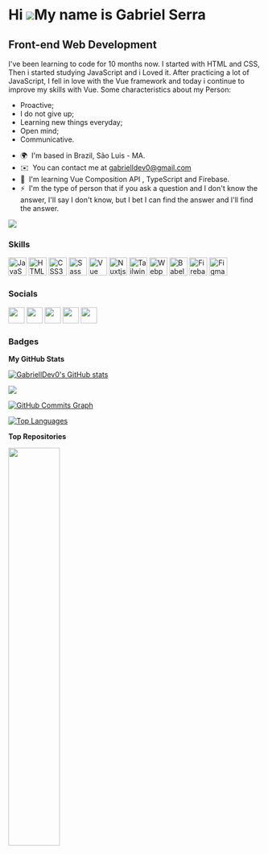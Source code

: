 Hi ![](https://user-images.githubusercontent.com/18350557/176309783-0785949b-9127-417c-8b55-ab5a4333674e.gif)My name is Gabriel Serra
=====================================================================================================================================

Front-end Web Development
-------------------------

I've been learning to code for 10 months now. I started with HTML and CSS, Then i started studying JavaScript and i Loved it. After practicing a lot of JavaScript, I fell in love with the Vue framework and today i continue to improve my skills with Vue. Some characteristics about my Person: 
  -  Proactive; 
  -  I do not give up; 
  -  Learning new things everyday; 
  -  Open mind; 
  -  Communicative.

* 🌍  I'm based in Brazil, São Luis - MA.
* ✉️  You can contact me at [gabrielldev0@gmail.com](mailto:gabrielldev0@gmail.com)
* 🧠  I'm learning Vue Composition API , TypeScript and Firebase.
* ⚡  I'm the type of person that if you ask a question and I don't know the answer, I'll say I don't know, but I bet I can find the answer and I'll find the answer.

<a href="https://www.github.com/GabriellDev0" target="_blank" rel="noreferrer"><img
src="https://img.shields.io/github/followers/GabriellDev0?logo=github&style=for-the-badge&color=64748b&labelColor=000000" /></a>

### Skills

<p align="left">
<a href="https://developer.mozilla.org/en-US/docs/Web/JavaScript" target="_blank" rel="noreferrer"><img src="https://raw.githubusercontent.com/danielcranney/readme-generator/main/public/icons/skills/javascript-colored.svg" width="36" height="36" alt="JavaScript" /></a>
<a href="https://developer.mozilla.org/en-US/docs/Glossary/HTML5" target="_blank" rel="noreferrer"><img src="https://raw.githubusercontent.com/danielcranney/readme-generator/main/public/icons/skills/html5-colored.svg" width="36" height="36" alt="HTML5" /></a>
<a href="https://www.w3.org/TR/CSS/#css" target="_blank" rel="noreferrer"><img src="https://raw.githubusercontent.com/danielcranney/readme-generator/main/public/icons/skills/css3-colored.svg" width="36" height="36" alt="CSS3" /></a>
<a href="https://sass-lang.com/" target="_blank" rel="noreferrer"><img src="https://raw.githubusercontent.com/danielcranney/readme-generator/main/public/icons/skills/sass-colored.svg" width="36" height="36" alt="Sass" /></a>
<a href="https://vuejs.org/" target="_blank" rel="noreferrer"><img src="https://raw.githubusercontent.com/danielcranney/readme-generator/main/public/icons/skills/vuejs-colored.svg" width="36" height="36" alt="Vue" /></a>
<a href="https://nuxtjs.org/" target="_blank" rel="noreferrer"><img src="https://raw.githubusercontent.com/danielcranney/readme-generator/main/public/icons/skills/nuxtjs-colored.svg" width="36" height="36" alt="Nuxtjs" /></a>
<a href="https://tailwindcss.com/" target="_blank" rel="noreferrer"><img src="https://raw.githubusercontent.com/danielcranney/readme-generator/main/public/icons/skills/tailwindcss-colored.svg" width="36" height="36" alt="TailwindCSS" /></a>
<a href="https://webpack.js.org/" target="_blank" rel="noreferrer"><img src="https://raw.githubusercontent.com/danielcranney/readme-generator/main/public/icons/skills/webpack-colored.svg" width="36" height="36" alt="Webpack" /></a>
<a href="https://babeljs.io/" target="_blank" rel="noreferrer"><img src="https://raw.githubusercontent.com/danielcranney/readme-generator/main/public/icons/skills/babel-colored-dark.svg" width="36" height="36" alt="Babel" /></a>
<a href="https://firebase.google.com/" target="_blank" rel="noreferrer"><img src="https://raw.githubusercontent.com/danielcranney/readme-generator/main/public/icons/skills/firebase-colored.svg" width="36" height="36" alt="Firebase" /></a>
<a href="https://www.figma.com/" target="_blank" rel="noreferrer"><img src="https://raw.githubusercontent.com/danielcranney/readme-generator/main/public/icons/skills/figma-colored.svg" width="36" height="36" alt="Figma" /></a>
</p>


### Socials

<p align="left"> <a href="https://discord.com/users/Gabriel Serra#4527" target="_blank" rel="noreferrer"><img src="https://raw.githubusercontent.com/danielcranney/readme-generator/main/public/icons/socials/discord.svg" width="32" height="32" /></a> <a href="https://www.github.com/GabriellDev0" target="_blank" rel="noreferrer"><img src="https://raw.githubusercontent.com/danielcranney/readme-generator/main/public/icons/socials/github-dark.svg" width="32" height="32" /></a> <a href="http://www.instagram.com/gabriell.serra" target="_blank" rel="noreferrer"><img src="https://raw.githubusercontent.com/danielcranney/readme-generator/main/public/icons/socials/instagram.svg" width="32" height="32" /></a> <a href="https://www.linkedin.com/in/gabriel-serra-365ba3225/" target="_blank" rel="noreferrer"><img src="https://raw.githubusercontent.com/danielcranney/readme-generator/main/public/icons/socials/linkedin.svg" width="32" height="32" /></a> <a href="https://www.youtube.com/channel/UCDUSmFVNaMVtdpOXS4l3N6Q" target="_blank" rel="noreferrer"><img src="https://raw.githubusercontent.com/danielcranney/readme-generator/main/public/icons/socials/youtube.svg" width="32" height="32" /></a></p>

### Badges

<b>My GitHub Stats</b>

<a href="http://www.github.com/GabriellDev0"><img src="https://github-readme-stats.vercel.app/api?username=GabriellDev0&show_icons=true&hide=&count_private=true&title_color=a855f7&text_color=ffffff&icon_color=64748b&bg_color=000000&hide_border=true&show_icons=true" alt="GabriellDev0's GitHub stats" /></a>

<a href="http://www.github.com/GabriellDev0"><img src="https://github-readme-streak-stats.herokuapp.com/?user=GabriellDev0&stroke=ffffff&background=000000&ring=a855f7&fire=a855f7&currStreakNum=ffffff&currStreakLabel=a855f7&sideNums=ffffff&sideLabels=ffffff&dates=ffffff&hide_border=true" /></a>

<a href="http://www.github.com/GabriellDev0"><img src="https://activity-graph.herokuapp.com/graph?username=GabriellDev0&bg_color=000000&color=ffffff&line=64748b&point=ffffff&area_color=000000&area=true&hide_border=true&custom_title=GitHub%20Commits%20Graph" alt="GitHub Commits Graph" /></a>

<a href="https://github.com/GabriellDev0" align="left"><img src="https://github-readme-stats.vercel.app/api/top-langs/?username=GabriellDev0&langs_count=10&title_color=a855f7&text_color=ffffff&icon_color=64748b&bg_color=000000&hide_border=true&locale=en&custom_title=Top%20%Languages" alt="Top Languages" /></a>

<b>Top Repositories</b>

<div width="100%" align="center"><a href="https://github.com/GabriellDev0/thaynara-og" align="left"><img align="left" width="45%" src="https://github-readme-stats.vercel.app/api/pin/?username=GabriellDev0&repo=thaynara-og&title_color=a855f7&text_color=ffffff&icon_color=64748b&bg_color=000000&hide_border=true&locale=en" /></a></div><br /><br /><br /><br /><br /><br /><br />
